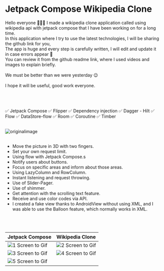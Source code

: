 # Jetpack Compose Wikipedia Clone

Hello everyone 🙋🏻‍♂️
I made a wikipedia clone application called using wikipedia api with jetpack compose that I have been working on for a long time.</br>
In this application where I try to use the latest technologies, I will be sharing the github link for you,</br>
The app is huge and every step is carefully written, I will edit and update it in case errors appear 🙂
</br>
You can review it from the github readme link, where I used videos and images to explain briefly.
</br></br>
We must be better than we were yesterday 😉
</br></br>
I hope it will be useful, good work everyone.
</br></br></br></br>

✅ Jetpack Compose
✅ Flipper
✅ Dependency injection
✅ Dagger - Hilt
✅ Flow
✅ DataStore-flow
✅ Room
✅ Coroutine
✅ Timber
</br></br>

![originalimage](https://user-images.githubusercontent.com/36104238/208066510-f459e063-a09c-489a-b23b-ba60e706fe1a.png)
</br></br>

* Move the picture in 3D with two fingers.
* Set your own request limit.
* Using flow with Jetpack Compose.s
* Notify users about buttons.
* Focus on specific areas and inform about those areas.
* Using LazyColumn and RowColumn.
* Instant listening and request throwing.
* Use of Slider-Pager.
* Use of shimmer.
* Get attention with the scrolling text feature.
* Receive and use color codes via API.
* I created a fake view thanks to AndroidView without using XML, and I was able to use the Balloon feature, which normally works in XML.
</br></br></br></br>

| Jetpack Compose | Wikipedia Clone |
| ------ | ------ |
| ![1  Screen to Gif](https://user-images.githubusercontent.com/36104238/208063333-6103625a-2f7f-4119-9355-cff823869947.gif) | ![2  Screen to Gif](https://user-images.githubusercontent.com/36104238/208064166-bd3d24fa-6ece-49f7-9ded-b75cba1827c3.gif) |
| ![3  Screen to Gif](https://user-images.githubusercontent.com/36104238/208064212-e81aa164-4eb4-4ae6-bf8b-6e1fb522b7f2.gif) | ![4  Screen to Gif](https://user-images.githubusercontent.com/36104238/208064307-8964a595-6193-4c71-83ea-41d2d1358e99.gif) |
| ![5  Screen to Gif](https://user-images.githubusercontent.com/36104238/208065873-542bff50-8856-4bcd-9f5f-454363bcccb8.gif) |  |

